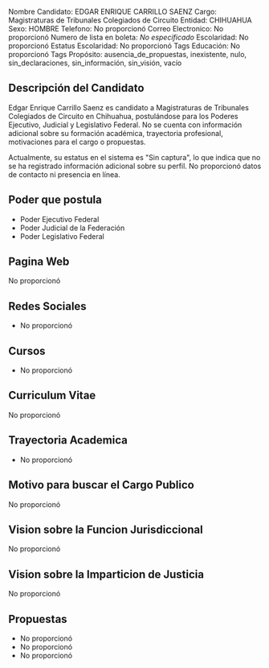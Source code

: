 Nombre Candidato: EDGAR ENRIQUE CARRILLO SAENZ
Cargo: Magistraturas de Tribunales Colegiados de Circuito
Entidad: CHIHUAHUA
Sexo: HOMBRE
Telefono: No proporcionó
Correo Electronico: No proporcionó
Numero de lista en boleta: *No especificado*
Escolaridad: No proporcionó
Estatus Escolaridad: No proporcionó
Tags Educación: No proporcionó
Tags Propósito: ausencia_de_propuestas, inexistente, nulo, sin_declaraciones, sin_información, sin_visión, vacío


## Descripción del Candidato 

Edgar Enrique Carrillo Saenz es candidato a Magistraturas de Tribunales Colegiados de Circuito en Chihuahua, postulándose para los Poderes Ejecutivo, Judicial y Legislativo Federal. No se cuenta con información adicional sobre su formación académica, trayectoria profesional, motivaciones para el cargo o propuestas.

Actualmente, su estatus en el sistema es "Sin captura", lo que indica que no se ha registrado información adicional sobre su perfil. No proporcionó datos de contacto ni presencia en línea.


## Poder que postula

- Poder Ejecutivo Federal
- Poder Judicial de la Federación
- Poder Legislativo Federal


## Pagina Web

No proporcionó


## Redes Sociales

- No proporcionó


## Cursos

- No proporcionó


## Curriculum Vitae

No proporcionó


## Trayectoria Academica

- No proporcionó


## Motivo para buscar el Cargo Publico

No proporcionó


## Vision sobre la Funcion Jurisdiccional

No proporcionó


## Vision sobre la Imparticion de Justicia

No proporcionó


## Propuestas

- No proporcionó
- No proporcionó
- No proporcionó


